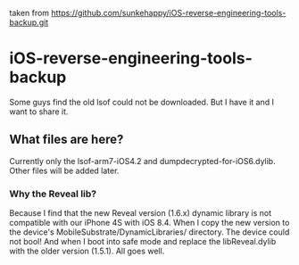 taken from https://github.com/sunkehappy/iOS-reverse-engineering-tools-backup.git

# iOS-reverse-engineering-tools-backup
Some guys find the old lsof could not be downloaded. But I have it and I want to share it.

## What files are here?

Currently only the lsof-arm7-iOS4.2 and dumpdecrypted-for-iOS6.dylib. Other files will be added later.

### Why the Reveal lib?

Because I find that the new Reveal version (1.6.x) dynamic library is not compatible with our iPhone 4S with iOS 8.4. When I copy the new version to the device's MobileSubstrate/DynamicLibraries/ directory. The device could not bool! And when I boot into safe mode and replace the libReveal.dylib with the older version (1.5.1). All goes well.
